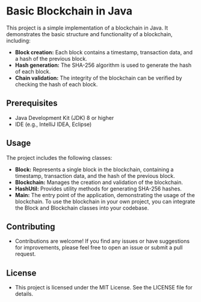 # Basic Blockchain in Java

This project is a simple implementation of a blockchain in Java. It demonstrates the basic structure and functionality of a blockchain, including:

- **Block creation:** Each block contains a timestamp, transaction data, and a hash of the previous block.
- **Hash generation:** The SHA-256 algorithm is used to generate the hash of each block.
- **Chain validation:** The integrity of the blockchain can be verified by checking the hash of each block.

## Prerequisites

- Java Development Kit (JDK) 8 or higher
- IDE (e.g., IntelliJ IDEA, Eclipse)

## Usage
The project includes the following classes:
- **Block:**  Represents a single block in the blockchain, containing a timestamp, transaction data, and the hash of the previous block.
- **Blockchain:** Manages the creation and validation of the blockchain.
- **HashUtil:** Provides utility methods for generating SHA-256 hashes.
- **Main:**  The entry point of the application, demonstrating the usage of the blockchain.
To use the blockchain in your own project, you can integrate the Block and Blockchain classes into your codebase.

## Contributing
- Contributions are welcome! If you find any issues or have suggestions for improvements, please feel free to open an issue or submit a pull request.

## License
- This project is licensed under the MIT License. See the LICENSE file for details.
